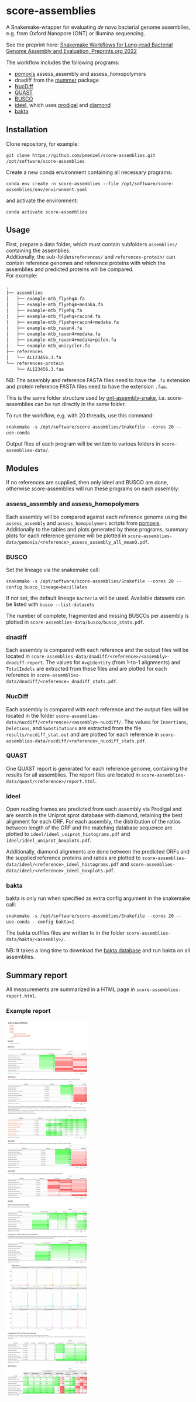 # score-assemblies

A Snakemake-wrapper for evaluating *de novo* bacterial genome assemblies, e.g. from Oxford Nanopore (ONT) or Illumina sequencing.

See the preprint here: [Snakemake Workflows for Long-read Bacterial Genome Assembly and Evaluation, Preprints.org 2022](https://www.preprints.org/manuscript/202208.0191/v1)

The workflow includes the following programs:
* [pomoxis](https://github.com/nanoporetech/pomoxis) assess_assembly and assess_homopolymers
* dnadiff from the [mummer](https://mummer4.github.io/index.html) package
* [NucDiff](https://github.com/uio-cels/NucDiff/)
* [QUAST](http://quast.sourceforge.net/quast)
* [BUSCO](https://busco.ezlab.org/)
* [ideel](https://github.com/mw55309/ideel/), which uses [prodigal](https://github.com/hyattpd/Prodigal) and [diamond](https://github.com/bbuchfink/diamond)
* [bakta](https://github.com/oschwengers/bakta)

## Installation
Clone repository, for example:
```
git clone https://github.com/pmenzel/score-assemblies.git /opt/software/score-assemblies
```
Create a new conda environment containing all necessary programs:
```
conda env create -n score-assemblies --file /opt/software/score-assemblies/env/environment.yaml
```
and activate the environment:
```
conda activate score-assemblies
```

## Usage
First, prepare a data folder, which must contain subfolders `assemblies/` containing the
assemblies.  
Additionally, the sub-folders`references/` and `references-protein/` can contain reference genomes and reference proteins with which the assemblies and predicted proteins will be compared.  
For example:
```
.
├── assemblies
│   ├── example-mtb_flyehq4.fa
│   ├── example-mtb_flyehq4+medaka.fa
│   ├── example-mtb_flyehq.fa
│   ├── example-mtb_flyehq+racon4.fa
│   ├── example-mtb_flyehq+racon4+medaka.fa
│   ├── example-mtb_raven4.fa
│   ├── example-mtb_raven4+medaka.fa
│   ├── example-mtb_raven4+medaka+pilon.fa
│   └── example-mtb_unicycler.fa
├── references
│   └── AL123456.3.fa
└── references-protein
    └── AL123456.3.faa

```
NB: The assembly and reference FASTA files need to have the `.fa` extension and protein reference FASTA files need to have the extension `.faa`.

This is the same folder structure used by [ont-assembly-snake](https://github.com/pmenzel/ont-assembly-snake), i.e. score-assemblies can be run directly in the same folder.

To run the workflow, e.g. with 20 threads, use this command:
```
snakemake -s /opt/software/score-assemblies/Snakefile --cores 20 --use-conda
```


Output files of each program will be written to various folders in `score-assemblies-data/`.

## Modules
If no references are supplied, then only ideel and BUSCO are done, otherwise
score-assemblies will run these programs on each assembly:

### assess_assembly and assess_homopolymers
Each assembly will be compared against each reference genome using the
`assess_assembly` and `assess_homopolymers` scripts from
[pomoxis](https://github.com/nanoporetech/pomoxis).  Additionally to the tables
and plots generated by these programs, summary plots for each reference genome will be plotted
in `score-assemblies-data/pomoxis/<reference>_assess_assembly_all_meanQ.pdf`.

### BUSCO

Set the lineage via the snakemake call:
```
snakemake -s /opt/software/score-assemblies/Snakefile --cores 20 --config busco_lineage=bacillales
```
If not set, the default lineage `bacteria` will be used.
Available datasets can be listed with `busco --list-datasets`

The number of complete, fragmented and missing BUSCOs per assembly is plotted in `score-assemblies-data/busco/busco_stats.pdf`.

### dnadiff
Each assembly is compared with each reference and the output files will be
located in `score-assemblies-data/dnadiff/<reference>/<assembly>-dnadiff.report`.  The values for
`AvgIdentity` (from 1-to-1 alignments) and `TotalIndels` are extracted from these files and are plotted
for each reference in `score-assemblies-data/dnadiff/<reference>_dnadiff_stats.pdf`.

### NucDiff
Each assembly is compared with each reference and the output files will be
located in the folder `score-assemblies-data/nucdiff/<reference>/<assembly>-nucdiff/`.  The values for
`Insertions`, `Deletions`, and `Substitutions` are extracted from the file `results/nucdiff_stat.out` and are plotted
for each reference in `score-assemblies-data/nucdiff/<reference>_nucdiff_stats.pdf`.

### QUAST
One QUAST report is generated for each reference genome, containing the results for all assemblies.
The report files are located in `score-assemblies-data/quast/<reference>/report.html`.


### ideel
Open reading frames are predicted from each assembly via Prodigal and are
search in the Uniprot sprot database with diamond, retaining the best alignment
for each ORF. For each assembly, the distribution of the ratios between length
of the ORF and the matching database sequence are plotted to `ideel/ideel_uniprot_histograms.pdf` and `ideel/ideel_uniprot_boxplots.pdf`.

Additionally, diamond alignments are done between the predicted ORFs and the supplied reference proteins and ratios are plotted to
`score-assemblies-data/ideel/<reference>_ideel_histograms.pdf` and `score-assemblies-data/ideel/<reference>_ideel_boxplots.pdf`.

### bakta
bakta is only run when specified as extra config argument in the snakemake call:
```
snakemake -s /opt/software/score-assemblies/Snakefile --cores 20 --use-conda --config bakta=1
```
The bakta outfiles files are written to in the folder `score-assemblies-data/bakta/<assembly>/`.

NB: It takes a long time to download the [bakta database](https://zenodo.org/record/5961398) and run bakta on all assemblies.

## Summary report
All measurements are summarized in a HTML page in `score-assemblies-report.html`.

### Example report
![Example report](example/example-report.png?raw=true)
